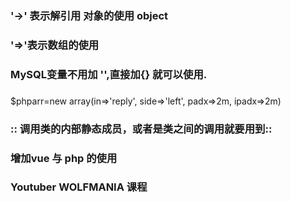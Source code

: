 ### '->' 表示解引用  对象的使用 object
### '=>'表示数组的使用 

### MySQL变量不用加 '',直接加{} 就可以使用.
### 
   $phparr=new array(in=>'reply', side=>'left', padx=>2m, ipadx=>2m)
### ::  调用类的内部静态成员，或者是类之间的调用就要用到::
###  增加vue 与 php 的使用
### Youtuber WOLFMANIA 课程